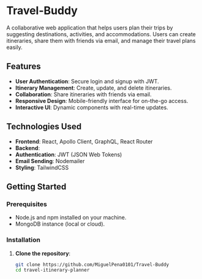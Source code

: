 # Travel-Buddy

A collaborative web application that helps users plan their trips by suggesting destinations, activities, and accommodations. Users can create itineraries, share them with friends via email, and manage their travel plans easily.

## Features

- **User Authentication**: Secure login and signup with JWT.
- **Itinerary Management**: Create, update, and delete itineraries.
- **Collaboration**: Share itineraries with friends via email.
- **Responsive Design**: Mobile-friendly interface for on-the-go access.
- **Interactive UI**: Dynamic components with real-time updates.

## Technologies Used

- **Frontend**: React, Apollo Client, GraphQL, React Router
- **Backend**: 
- **Authentication**: JWT (JSON Web Tokens)
- **Email Sending**: Nodemailer
- **Styling**: TailwindCSS 

## Getting Started

### Prerequisites

- Node.js and npm installed on your machine.
- MongoDB instance (local or cloud).

### Installation

1. **Clone the repository**:

   ```bash
   git clone https://github.com/MiguelPena0101/Travel-Buddy
   cd travel-itinerary-planner
